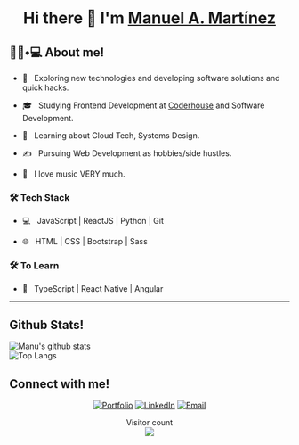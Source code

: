 <h1 align="center">Hi there 👋 I'm <a href="https://manu-martinez.netlify.app/#inicio" target="_blank">Manuel A. Martínez</a></h1>

<h2>👨🏻•💻 About me!</h2>

- 🤔 &nbsp; Exploring new technologies and developing software solutions and quick hacks.

- 🎓 &nbsp; Studying Frontend Development at <a href="https://www.coderhouse.com/" target="_blank">Coderhouse</a> and Software Development.

- 🌱 &nbsp; Learning about Cloud Tech, Systems Design.

- ✍️ &nbsp; Pursuing Web Development as hobbies/side hustles.

- 🎵 &nbsp; I love music VERY much.


<h3>🛠 Tech Stack</h3>


- 💻 &nbsp; JavaScript | ReactJS | Python | Git

- 🌐 &nbsp; HTML | CSS | Bootstrap | Sass 


<h3>🛠 To Learn</h3>

- 🔧 &nbsp; TypeScript | React Native | Angular

<hr>


<h2>Github Stats!</h2>

![Manu's github stats](https://github-readme-stats.vercel.app/api?username=manumartinz&theme=tokyonight&show_icons=true)
<br>
![Top Langs](https://github-readme-stats.vercel.app/api/top-langs/?username=manumartinz&layout=compact&theme=tokyonight&show_icons=true)


<h2>Connect with me!</h2>
<p align="center">
<a href="https://manu-martinez.netlify.app/#inicio" target="_blank"><img alt="Portfolio" src="https://img.shields.io/badge/Website-Portfolio-blue?style=flat&logo=google-chrome"></a>
<a href="https://www.linkedin.com/in/manuel-mart%C3%ADnez-09651b1b6/" target="_blank"><img alt="LinkedIn" src="https://img.shields.io/badge/LinkedIn-@manuelmartinez-blue?style=flat&logo=linkedin"></a>
<a href="mailto:manumartinz@gmail.com"><img alt="Email" src="https://img.shields.io/badge/Email-manumartinz@gmail.com-blue?style=flat&logo=gmail"></a>
</p>
 

<p align="center"> 
  Visitor count<br>
  <img src="https://profile-counter.glitch.me/manumartinz/count.svg" />
</p>
